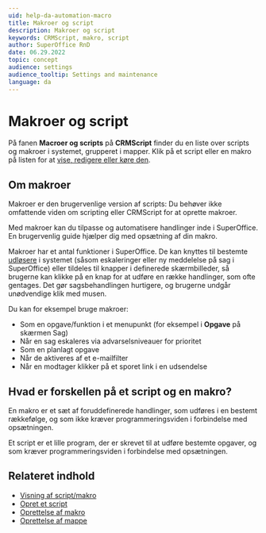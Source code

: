 ```yaml
---
uid: help-da-automation-macro
title: Makroer og script
description: Makroer og script
keywords: CRMScript, makro, script
author: SuperOffice RnD
date: 06.29.2022
topic: concept
audience: settings
audience_tooltip: Settings and maintenance
language: da
---
```


# Makroer og script <i class="ph ph-code-block" aria-hidden="true"></i>

På fanen **Macroer og scripts** på **CRMScript** finder du en liste over scripts og makroer i systemet, grupperet i mapper. Klik på et script eller en makro på listen for at [vise, redigere eller køre den][1].

## Om makroer

Makroer er den brugervenlige version af scripts: Du behøver ikke omfattende viden om scripting eller CRMScript for at oprette makroer.

Med makroer kan du tilpasse og automatisere handlinger inde i SuperOffice. En brugervenlig guide hjælper dig med opsætning af din makro.

Makroer har et antal funktioner i SuperOffice. De kan knyttes til bestemte [udløsere][1] i systemet (såsom eskaleringer eller ny meddelelse på sag i SuperOffice) eller tildeles til knapper i definerede skærmbilleder, så brugerne kan klikke på en knap for at udføre en række handlinger, som ofte gentages. Det gør sagsbehandlingen hurtigere, og brugerne undgår unødvendige klik med musen.

Du kan for eksempel bruge makroer:

* Som en opgave/funktion i et menupunkt (for eksempel i **Opgave** på skærmen Sag)
* Når en sag eskaleres via advarselsniveauer for prioritet
* Som en planlagt opgave
* Når de aktiveres af et e-mailfilter
* Når en modtager klikker på et sporet link i en udsendelse

## Hvad er forskellen på et script og en makro?

En makro er et sæt af foruddefinerede handlinger, som udføres i en bestemt rækkefølge, og som ikke kræver programmeringsviden i forbindelse med opsætningen.

Et script er et lille program, der er skrevet til at udføre bestemte opgaver, og som kræver programmeringsviden i forbindelse med opsætningen.

## Relateret indhold

* [Visning af script/makro][1]
* [Opret et script][2]
* [Oprettelse af makro][3]
* [Oprettelse af mappe][4]

<!-- Referenced links -->
[1]: screen/index.md
[2]: create-script.md
[3]: create-macro.md
[4]: create-folder.md
